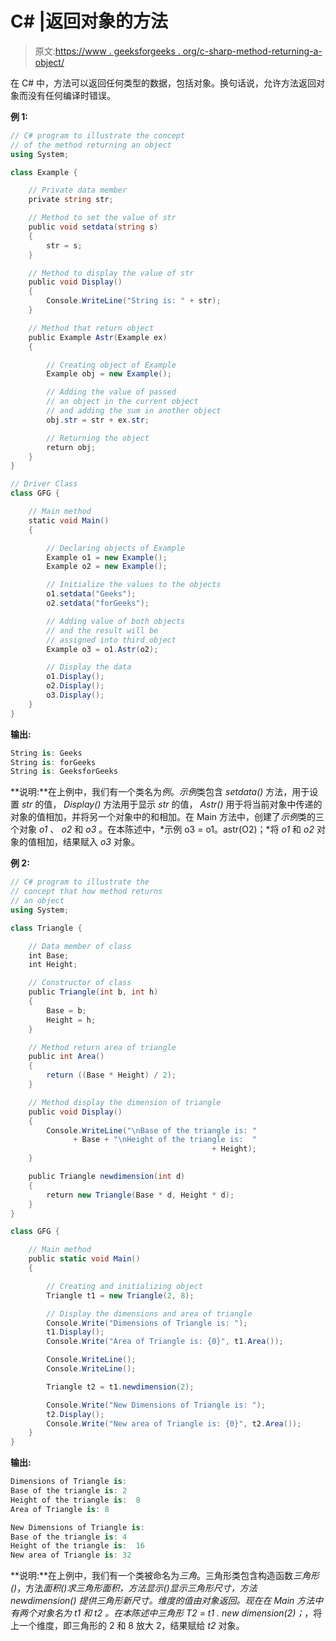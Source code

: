 # C# |返回对象的方法

> 原文:[https://www . geeksforgeeks . org/c-sharp-method-returning-a-object/](https://www.geeksforgeeks.org/c-sharp-method-returning-an-object/)

在 C# 中，方法可以返回任何类型的数据，包括对象。换句话说，允许方法返回对象而没有任何编译时错误。

**例 1:**

```cs
// C# program to illustrate the concept
// of the method returning an object
using System;

class Example {

    // Private data member
    private string str;

    // Method to set the value of str
    public void setdata(string s)
    {
        str = s;
    }

    // Method to display the value of str
    public void Display()
    {
        Console.WriteLine("String is: " + str);
    }

    // Method that return object
    public Example Astr(Example ex)
    {

        // Creating object of Example
        Example obj = new Example();

        // Adding the value of passed 
        // an object in the current object
        // and adding the sum in another object
        obj.str = str + ex.str;

        // Returning the object
        return obj;
    }
}

// Driver Class
class GFG {

    // Main method
    static void Main()
    {

        // Declaring objects of Example
        Example o1 = new Example();
        Example o2 = new Example();

        // Initialize the values to the objects
        o1.setdata("Geeks");
        o2.setdata("forGeeks");

        // Adding value of both objects
        // and the result will be
        // assigned into third object
        Example o3 = o1.Astr(o2);

        // Display the data
        o1.Display();
        o2.Display();
        o3.Display();
    }
}
```

**输出:**

```cs
String is: Geeks
String is: forGeeks
String is: GeeksforGeeks

```

**说明:**在上例中，我们有一个类名为*例*。*示例*类包含 *setdata()* 方法，用于设置 *str* 的值， *Display()* 方法用于显示 *str* 的值， *Astr()* 用于将当前对象中传递的对象的值相加，并将另一个对象中的和相加。在 Main 方法中，创建了*示例*类的三个对象 *o1* 、 *o2* 和 *o3* 。在本陈述中，*示例 o3 = o1。astr(O2)；*将 *o1* 和 *o2* 对象的值相加，结果赋入 *o3* 对象。

**例 2:**

```cs
// C# program to illustrate the 
// concept that how method returns 
// an object
using System;

class Triangle {

    // Data member of class
    int Base;
    int Height;

    // Constructor of class
    public Triangle(int b, int h)
    {
        Base = b;
        Height = h;
    }

    // Method return area of triangle
    public int Area()
    {
        return ((Base * Height) / 2);
    }

    // Method display the dimension of triangle
    public void Display()
    {
        Console.WriteLine("\nBase of the triangle is: " 
              + Base + "\nHeight of the triangle is:  " 
                                             + Height);
    }

    public Triangle newdimension(int d)
    {
        return new Triangle(Base * d, Height * d);
    }
}

class GFG {

    // Main method
    public static void Main()
    {

        // Creating and initializing object
        Triangle t1 = new Triangle(2, 8);

        // Display the dimensions and area of triangle
        Console.Write("Dimensions of Triangle is: ");
        t1.Display();
        Console.Write("Area of Triangle is: {0}", t1.Area());

        Console.WriteLine();
        Console.WriteLine();

        Triangle t2 = t1.newdimension(2);

        Console.Write("New Dimensions of Triangle is: ");
        t2.Display();
        Console.Write("New area of Triangle is: {0}", t2.Area());
    }
}
```

**输出:**

```cs
Dimensions of Triangle is: 
Base of the triangle is: 2
Height of the triangle is:  8
Area of Triangle is: 8

New Dimensions of Triangle is: 
Base of the triangle is: 4
Height of the triangle is:  16
New area of Triangle is: 32

```

**说明:**在上例中，我们有一个类被命名为*三角*。三角形类包含构造函数*三角形()*，方法*面积()*求三角形面积，方法*显示()*显示三角形尺寸，方法 *newdimension()* 提供三角形新尺寸。维度的值由对象返回。现在在 Main 方法中有两个对象名为 *t1* 和 *t2* 。在本陈述中*三角形 T2 = t1 . new dimension(2)；*，将上一个维度，即三角形的 2 和 8 放大 2，结果赋给 *t2* 对象。